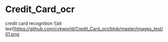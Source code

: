 # Credit_Card_ocr
credit card recognition
![alt text]https://github.com/cvkworld/Credit_Card_ocr/blob/master/images_test/01.png
